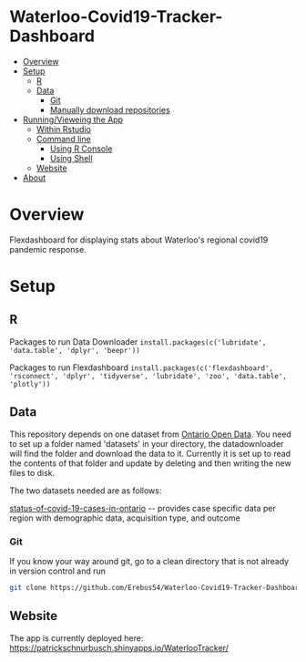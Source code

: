 Waterloo-Covid19-Tracker-Dashboard
================

-   [Overview](#overview)
-   [Setup](#setup)
    -   [R](#r)
    -   [Data](#data)
        -   [Git](#git)
        -   [Manually download repositories](#manually-download-repositories)
-   [Running/Vieweing the App](#runningvieweing-the-app)
    -   [Within Rstudio](#within-rstudio)
    -   [Command line](#command-line)
        -   [Using R Console](#using-r-console)
        -   [Using Shell](#using-shell)
    -   [Website](#website)
-   [About](#about)


Overview
========
Flexdashboard for displaying stats about Waterloo's regional covid19 pandemic response.

Setup
=====

R
-
Packages to run Data Downloader 
`install.packages(c('lubridate', 'data.table', 'dplyr', 'beepr'))`

Packages to run Flexdashboard
`install.packages(c('flexdashboard', 'rsconnect', 'dplyr', 'tidyverse', 'lubridate', 'zoo', 'data.table', 'plotly'))`

Data
----
This repository depends on one dataset from [Ontario Open Data](https://data.ontario.ca/). You need to set up a folder named 'datasets' in your directory, the datadownloader will find the folder and download the data to it. Currently it is set up to read the contents of that folder and update by deleting and then writing the new files to disk. 

The two datasets needed are as follows: 

[status-of-covid-19-cases-in-ontario](https://data.ontario.ca/dataset/status-of-covid-19-cases-in-ontario) -- provides case specific data per region with demographic data, acquisition type, and outcome 
 
### Git

If you know your way around git, go to a clean directory that is not already in version control and run

``` bash
git clone https://github.com/Erebus54/Waterloo-Covid19-Tracker-Dashboard.git
```

Website
-------

The app is currently deployed here: <https://patrickschnurbusch.shinyapps.io/WaterlooTracker/>
